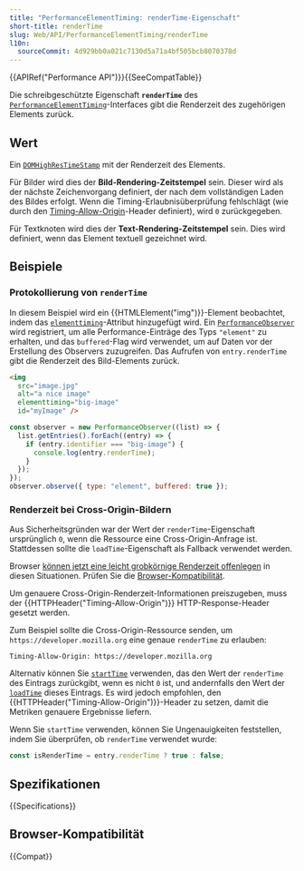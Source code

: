 ```yaml
---
title: "PerformanceElementTiming: renderTime-Eigenschaft"
short-title: renderTime
slug: Web/API/PerformanceElementTiming/renderTime
l10n:
  sourceCommit: 4d929bb0a021c7130d5a71a4bf505bcb8070378d
---
```


{{APIRef("Performance API")}}{{SeeCompatTable}}

Die schreibgeschützte Eigenschaft **`renderTime`** des [`PerformanceElementTiming`](/de/docs/Web/API/PerformanceElementTiming)-Interfaces gibt die Renderzeit des zugehörigen Elements zurück.

## Wert

Ein [`DOMHighResTimeStamp`](/de/docs/Web/API/DOMHighResTimeStamp) mit der Renderzeit des Elements.

Für Bilder wird dies der **Bild-Rendering-Zeitstempel** sein. Dieser wird als der nächste Zeichenvorgang definiert, der nach dem vollständigen Laden des Bildes erfolgt. Wenn die Timing-Erlaubnisüberprüfung fehlschlägt (wie durch den [Timing-Allow-Origin](/de/docs/Web/HTTP/Reference/Headers/Timing-Allow-Origin)-Header definiert), wird `0` zurückgegeben.

Für Textknoten wird dies der **Text-Rendering-Zeitstempel** sein. Dies wird definiert, wenn das Element textuell gezeichnet wird.

## Beispiele

### Protokollierung von `renderTime`

In diesem Beispiel wird ein {{HTMLElement("img")}}-Element beobachtet, indem das [`elementtiming`](/de/docs/Web/HTML/Attributes/elementtiming)-Attribut hinzugefügt wird. Ein [`PerformanceObserver`](/de/docs/Web/API/PerformanceObserver) wird registriert, um alle Performance-Einträge des Typs `"element"` zu erhalten, und das `buffered`-Flag wird verwendet, um auf Daten vor der Erstellung des Observers zuzugreifen. Das Aufrufen von `entry.renderTime` gibt die Renderzeit des Bild-Elements zurück.

```html
<img
  src="image.jpg"
  alt="a nice image"
  elementtiming="big-image"
  id="myImage" />
```

```js
const observer = new PerformanceObserver((list) => {
  list.getEntries().forEach((entry) => {
    if (entry.identifier === "big-image") {
      console.log(entry.renderTime);
    }
  });
});
observer.observe({ type: "element", buffered: true });
```

### Renderzeit bei Cross-Origin-Bildern

Aus Sicherheitsgründen war der Wert der `renderTime`-Eigenschaft ursprünglich `0`, wenn die Ressource eine Cross-Origin-Anfrage ist. Stattdessen sollte die `loadTime`-Eigenschaft als Fallback verwendet werden.

Browser [können jetzt eine leicht grobkörnige Renderzeit offenlegen](https://github.com/w3c/paint-timing/issues/104) in diesen Situationen. Prüfen Sie die [Browser-Kompatibilität](#browser-kompatibilität).

Um genauere Cross-Origin-Renderzeit-Informationen preiszugeben, muss der {{HTTPHeader("Timing-Allow-Origin")}} HTTP-Response-Header gesetzt werden.

Zum Beispiel sollte die Cross-Origin-Ressource senden, um `https://developer.mozilla.org` eine genaue `renderTime` zu erlauben:

```http
Timing-Allow-Origin: https://developer.mozilla.org
```

Alternativ können Sie [`startTime`](/de/docs/Web/API/PerformanceEntry/startTime) verwenden, das den Wert der `renderTime` des Eintrags zurückgibt, wenn es nicht `0` ist, und andernfalls den Wert der [`loadTime`](/de/docs/Web/API/PerformanceElementTiming/loadTime) dieses Eintrags. Es wird jedoch empfohlen, den {{HTTPHeader("Timing-Allow-Origin")}}-Header zu setzen, damit die Metriken genauere Ergebnisse liefern.

Wenn Sie `startTime` verwenden, können Sie Ungenauigkeiten feststellen, indem Sie überprüfen, ob `renderTime` verwendet wurde:

```js
const isRenderTime = entry.renderTime ? true : false;
```

## Spezifikationen

{{Specifications}}

## Browser-Kompatibilität

{{Compat}}
